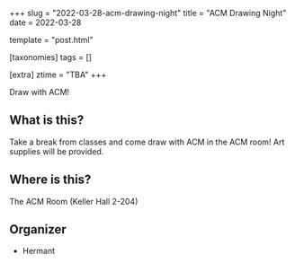 +++
slug = "2022-03-28-acm-drawing-night"
title = "ACM Drawing Night"
date = 2022-03-28

template = "post.html"

[taxonomies]
tags = []

[extra]
ztime = "TBA"
+++

Draw with ACM! 

<!-- more -->

## What is this?

Take a break from classes and come draw with ACM in the ACM room! Art supplies will be provided.

## Where is this?

The ACM Room (Keller Hall 2-204)

## Organizer

* Hermant


